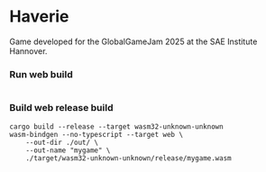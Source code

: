 # Haverie
Game developed for the GlobalGameJam 2025 at the SAE Institute Hannover.
### Run web build
```shell

```

### Build web release build
``` shell
cargo build --release --target wasm32-unknown-unknown
wasm-bindgen --no-typescript --target web \
    --out-dir ./out/ \
    --out-name "mygame" \
    ./target/wasm32-unknown-unknown/release/mygame.wasm
```